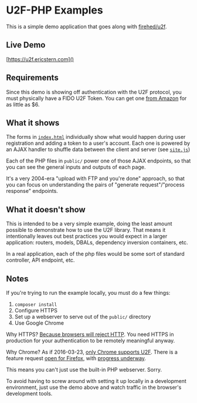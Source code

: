 # U2F-PHP Examples

This is a simple demo application that goes along with [firehed/u2f](https://github.com/Firehed/u2f-php).

## Live Demo
[https://u2f.ericstern.com]()

## Requirements

Since this demo is showing off authentication with the U2F protocol, you must physically have a FIDO U2F Token.
You can get one [from Amazon](http://www.amazon.com/s/ref=nb_sb_noss?url=search-alias%3Daps&field-keywords=u2f) for as little as $6.

## What it shows

The forms in [`index.html`](public/index.html) individually show what would happen during user registration and adding a token to a user's account.
Each one is powered by an AJAX handler to shuffle data between the client and server (see [`site.js`](public/site.js))

Each of the PHP files in `public/` power one of those AJAX endpoints, so that you can see the general inputs and outputs of each page.

It's a very 2004-era "upload with FTP and you're done" approach, so that you can focus on understanding the pairs of "generate request"/"process response" endpoints.

## What it doesn't show

This is intended to be a very simple example, doing the least amount possible to demonstrate how to use the U2F library.
That means it intentionally leaves out best practices you would expect in a larger application: routers, models, DBALs, dependency inversion containers, etc.

In a real application, each of the php files would be some sort of standard controller, API endpoint, etc.

## Notes

If you're trying to run the example locally, you must do a few things:

1. `composer install`
2. Configure HTTPS
3. Set up a webserver to serve out of the `public/` directory
4. Use Google Chrome

Why HTTPS? [Because browsers will reject HTTP](https://fidoalliance.org/specs/fido-u2f-v1.0-nfc-bt-amendment-20150514/fido-appid-and-facets.html#appid-example-1). You need HTTPS in production for your authentication to be remotely meaningful anyway.

Why Chrome? As if 2016-03-23, [only Chrome supports U2F](http://caniuse.com/#feat=u2f).
There is a feature request [open for Firefox](https://bugzilla.mozilla.org/show_bug.cgi?id=1065729), with [progress underway](https://bugzilla.mozilla.org/show_bug.cgi?id=1065729#c181).

This means you can't just use the built-in PHP webserver. Sorry.

To avoid having to screw around with setting it up locally in a development environment, just use the demo above and watch traffic in the browser's development tools.
